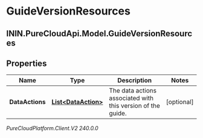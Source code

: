 # GuideVersionResources

## ININ.PureCloudApi.Model.GuideVersionResources

## Properties

|Name | Type | Description | Notes|
|------------ | ------------- | ------------- | -------------|
| **DataActions** | [**List&lt;DataAction&gt;**](DataAction) | The data actions associated with this version of the guide. | [optional] |



_PureCloudPlatform.Client.V2 240.0.0_
